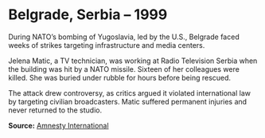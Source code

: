 # Belgrade, Serbia – 1999

During NATO’s bombing of Yugoslavia, led by the U.S., Belgrade faced weeks of strikes targeting infrastructure and media centers.

Jelena Matic, a TV technician, was working at Radio Television Serbia when the building was hit by a NATO missile. Sixteen of her colleagues were killed. She was buried under rubble for hours before being rescued.

The attack drew controversy, as critics argued it violated international law by targeting civilian broadcasters. Matic suffered permanent injuries and never returned to the studio.

**Source:** [Amnesty International](https://www.amnesty.org/en/documents/eur70/018/2000/en/)